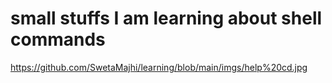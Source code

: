 # small stuffs I am learning about shell commands
https://github.com/SwetaMajhi/learning/blob/main/imgs/help%20cd.jpg
